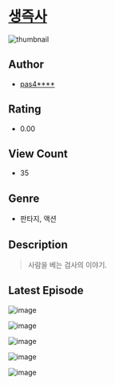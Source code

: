 # [생즉사](https://comic.naver.com/challenge/list?titleId=811091)
![thumbnail](https://image-comic.pstatic.net/user_contents_data/challenge_comic/2023/05/25/358198/upload_7018069900769178977_480x623.jpeg)

## Author
- [pas4****](https://comic.naver.com/artistTitle?id=358198)

## Rating
- 0.00

## View Count
- 35

## Genre
- 판타지, 액션

## Description
> 사람을 베는 검사의 이야기.


## Latest Episode
![image](https://image-comic.pstatic.net/user_contents_data/challenge_comic/2023/05/25/358198/upload_4134920624222528816.jpeg)

![image](https://image-comic.pstatic.net/user_contents_data/challenge_comic/2023/05/25/358198/upload_3474308731418272311.jpeg)

![image](https://image-comic.pstatic.net/user_contents_data/challenge_comic/2023/05/25/358198/upload_3631698113023468849.jpeg)

![image](https://image-comic.pstatic.net/user_contents_data/challenge_comic/2023/05/25/358198/upload_3630289849890006117.jpeg)

![image](https://image-comic.pstatic.net/user_contents_data/challenge_comic/2023/05/25/358198/upload_7293355735150441778.jpeg)
